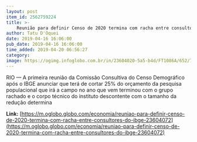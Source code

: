 ```yaml
---
layout: post
item_id: 2562759224
title: >-
    Reunião para definir Censo de 2020 termina com racha entre consultores do IBGE
author: Tatu D'Oquei
date: 2019-04-16 16:06:00
pub_date: 2019-04-16 16:06:00
time_added: 2019-04-20 06:56:27
category: 
image: https://ogimg.infoglobo.com.br/in/23604020-5a5-b4d/FT1086A/652/78635199_SO-EldoradoSP31-08-2018-Comunidade-Quilombo-Sao-Pedro-que-sera-incluido-pela-primeira-v.jpg
---
```


RIO — A primeira reunião da Comissão Consultiva do Censo Demográfico após o IBGE anunciar que terá de cortar 25% do orçamento da pesquisa populacional que irá a campo no ano que vem terminou com o grupo rachado e o corpo técnico do instituto descontente com o tamanho da redução determina

**Link:** [https://m.oglobo.globo.com/economia/reuniao-para-definir-censo-de-2020-termina-com-racha-entre-consultores-do-ibge-23604072](https://m.oglobo.globo.com/economia/reuniao-para-definir-censo-de-2020-termina-com-racha-entre-consultores-do-ibge-23604072)


